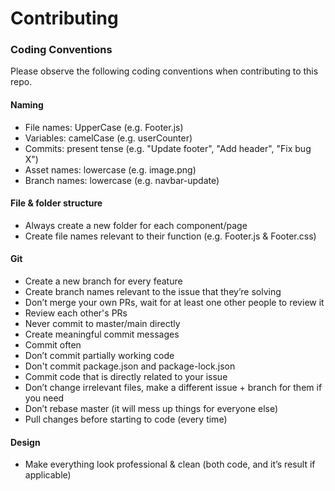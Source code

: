 # Contributing

### Coding Conventions

Please observe the following coding conventions when contributing to this repo.

#### Naming

- File names: UpperCase (e.g. Footer.js)
- Variables: camelCase (e.g. userCounter)
- Commits: present tense (e.g. "Update footer", "Add header", "Fix bug X")
- Asset names: lowercase (e.g. image.png)
- Branch names: lowercase (e.g. navbar-update)

#### File & folder structure

- Always create a new folder for each component/page
- Create file names relevant to their function (e.g. Footer.js & Footer.css)

#### Git

- Create a new branch for every feature
- Create branch names relevant to the issue that they’re solving
- Don’t merge your own PRs, wait for at least one other people to review it
- Review each other's PRs
- Never commit to master/main directly
- Create meaningful commit messages
- Commit often
- Don’t commit partially working code
- Don't commit package.json and package-lock.json
- Commit code that is directly related to your issue
- Don’t change irrelevant files, make a different issue + branch for them if you need
- Don’t rebase master (it will mess up things for everyone else)
- Pull changes before starting to code (every time)

#### Design

- Make everything look professional & clean (both code, and it’s result if applicable)
